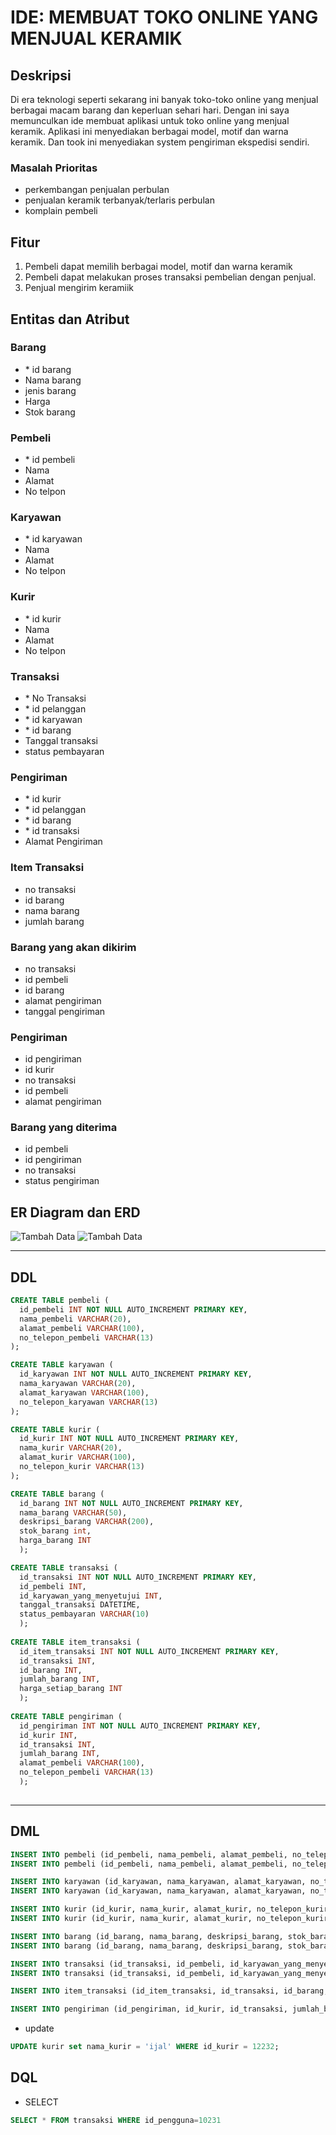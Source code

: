 
# IDE: MEMBUAT TOKO ONLINE YANG MENJUAL KERAMIK

## Deskripsi

Di era teknologi seperti sekarang ini banyak toko-toko online yang menjual berbagai macam barang dan keperluan sehari hari. Dengan ini saya memunculkan ide membuat aplikasi untuk toko online yang menjual keramik. Aplikasi ini menyediakan berbagai model, motif dan warna keramik. Dan took ini menyediakan system pengiriman ekspedisi sendiri.

### Masalah Prioritas
- perkembangan penjualan perbulan
- penjualan keramik terbanyak/terlaris perbulan
- komplain pembeli

## Fitur

1.	Pembeli dapat memilih berbagai model, motif dan warna keramik
2.	Pembeli dapat melakukan proses transaksi pembelian dengan penjual.
3.	Penjual mengirim keramiik 

## Entitas dan Atribut

### Barang

-	\* id barang
-	Nama barang
-	jenis barang
-	Harga 
-	Stok barang

### Pembeli

-	\* id pembeli
-	Nama
-	Alamat
-	No telpon

### Karyawan

-	\* id karyawan
-	Nama
-	Alamat
-	No telpon

### Kurir

-	\* id kurir
-	Nama
-	Alamat
-	No telpon

### Transaksi

-	\* No Transaksi
-	\* id pelanggan
-	\* id karyawan
-	\* id barang 
-	Tanggal transaksi
-	status pembayaran

### Pengiriman 
-	\* id kurir 
-	\* id pelanggan
-	\* id barang
-	\* id transaksi
-	Alamat Pengiriman

### Item Transaksi
- no transaksi
- id barang
- nama barang 
- jumlah barang

### Barang yang akan dikirim
- no transaksi
- id pembeli
- id barang
- alamat pengiriman 
- tanggal pengiriman

### Pengiriman
- id pengiriman
- id kurir 
- no transaksi
- id pembeli 
- alamat pengiriman

### Barang yang diterima
- id pembeli
- id pengiriman
- no transaksi
- status pengiriman

## ER Diagram dan ERD

![Tambah Data](https://github.com/NormalikaShandi/IF214002/blob/main/UAS/teori/pertanyaan%20no1/er%20diagram.png "Tambah Data")
![Tambah Data](https://github.com/NormalikaShandi/IF214002/blob/main/UAS/teori/pertanyaan%20no1/ERD.png "Tambah Data")

---
## DDL
```sql
CREATE TABLE pembeli (
  id_pembeli INT NOT NULL AUTO_INCREMENT PRIMARY KEY,
  nama_pembeli VARCHAR(20),
  alamat_pembeli VARCHAR(100),
  no_telepon_pembeli VARCHAR(13)
);

CREATE TABLE karyawan (
  id_karyawan INT NOT NULL AUTO_INCREMENT PRIMARY KEY,
  nama_karyawan VARCHAR(20),
  alamat_karyawan VARCHAR(100),
  no_telepon_karyawan VARCHAR(13)
);

CREATE TABLE kurir (
  id_kurir INT NOT NULL AUTO_INCREMENT PRIMARY KEY,
  nama_kurir VARCHAR(20),
  alamat_kurir VARCHAR(100),
  no_telepon_kurir VARCHAR(13)
);

CREATE TABLE barang (
  id_barang INT NOT NULL AUTO_INCREMENT PRIMARY KEY,
  nama_barang VARCHAR(50),
  deskripsi_barang VARCHAR(200),
  stok_barang int,
  harga_barang INT
  );

CREATE TABLE transaksi (
  id_transaksi INT NOT NULL AUTO_INCREMENT PRIMARY KEY,
  id_pembeli INT,
  id_karyawan_yang_menyetujui INT,
  tanggal_transaksi DATETIME,
  status_pembayaran VARCHAR(10)
  );  
  
CREATE TABLE item_transaksi (
  id_item_transaksi INT NOT NULL AUTO_INCREMENT PRIMARY KEY,
  id_transaksi INT,
  id_barang INT,
  jumlah_barang INT,
  harga_setiap_barang INT
  );  
  
CREATE TABLE pengiriman (
  id_pengiriman INT NOT NULL AUTO_INCREMENT PRIMARY KEY,
  id_kurir INT,
  id_transaksi INT,
  jumlah_barang INT,
  alamat_pembeli VARCHAR(100),
  no_telepon_pembeli VARCHAR(13)
  );  
  
```

---
## DML
```sql
INSERT INTO pembeli (id_pembeli, nama_pembeli, alamat_pembeli, no_telepon_pembeli) VALUES (10231,"eka","Jalan Apel no. 10","081213141516");
INSERT INTO pembeli (id_pembeli, nama_pembeli, alamat_pembeli, no_telepon_pembeli) VALUES (10232,"edi","Jalan Apel no. 15","081214141516");

INSERT INTO karyawan (id_karyawan, nama_karyawan, alamat_karyawan, no_telepon_karyawan) VALUES (11231,"ali","Jalan bulan no. 20","089512342345");
INSERT INTO karyawan (id_karyawan, nama_karyawan, alamat_karyawan, no_telepon_karyawan) VALUES (11232,"ami","Jalan bintang no. 25","085112342345");

INSERT INTO kurir (id_kurir, nama_kurir, alamat_kurir, no_telepon_kurir) VALUES (12231,"ina","Jalan tomat no. 12","081209879876");
INSERT INTO kurir (id_kurir, nama_kurir, alamat_kurir, no_telepon_kurir) VALUES (12232,"ijah","Jalan labu no. 14","089434564567");

INSERT INTO barang (id_barang, nama_barang, deskripsi_barang, stok_barang, harga_barang) VALUES (10001,"keramik bunga biru","keramik standar ukuran 40x40, harga barang perdus. 1 dus = 10","200","50500");
INSERT INTO barang (id_barang, nama_barang, deskripsi_barang, stok_barang, harga_barang) VALUES (10002,"keramik polos putih","keramik tile ukuran 30x30, harga barang perdus. 1 dus = 10","450","85000");

INSERT INTO transaksi (id_transaksi, id_pembeli, id_karyawan_yang_menyetujui, tanggal_transaksi, status_pembayaran) VALUES (10011,"10231","11231","2022-05-01 07:10:00.000","berhasil")
INSERT INTO transaksi (id_transaksi, id_pembeli, id_karyawan_yang_menyetujui, tanggal_transaksi, status_pembayaran) VALUES (10012,"10232","11231","2022-05-02 09:30:30.000","berhasil")

INSERT INTO item_transaksi (id_item_transaksi, id_transaksi, id_barang, jumlah_barang, harga_setiap_barang) VALUES (11112,"10011","10001","2","50500, 85000")

INSERT INTO pengiriman (id_pengiriman, id_kurir, id_transaksi, jumlah_barang, alamat_pembeli,no_telepon_pembeli) VALUES (11121,"12231","10011","2","Jalan Apel no. 10","081213141516")
```
- update

```sql
UPDATE kurir set nama_kurir = 'ijal' WHERE id_kurir = 12232;
```
## DQL
- SELECT
```sql
SELECT * FROM transaksi WHERE id_pengguna=10231
```




